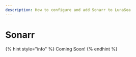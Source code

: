 ```yaml
---
description: How to configure and add Sonarr to LunaSea
---
```


# Sonarr

{% hint style="info" %}
Coming Soon!
{% endhint %}

